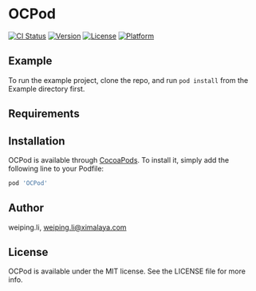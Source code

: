 # OCPod

[![CI Status](https://img.shields.io/travis/weiping.li/OCPod.svg?style=flat)](https://travis-ci.org/weiping.li/OCPod)
[![Version](https://img.shields.io/cocoapods/v/OCPod.svg?style=flat)](https://cocoapods.org/pods/OCPod)
[![License](https://img.shields.io/cocoapods/l/OCPod.svg?style=flat)](https://cocoapods.org/pods/OCPod)
[![Platform](https://img.shields.io/cocoapods/p/OCPod.svg?style=flat)](https://cocoapods.org/pods/OCPod)

## Example

To run the example project, clone the repo, and run `pod install` from the Example directory first.

## Requirements

## Installation

OCPod is available through [CocoaPods](https://cocoapods.org). To install
it, simply add the following line to your Podfile:

```ruby
pod 'OCPod'
```

## Author

weiping.li, weiping.li@ximalaya.com

## License

OCPod is available under the MIT license. See the LICENSE file for more info.
